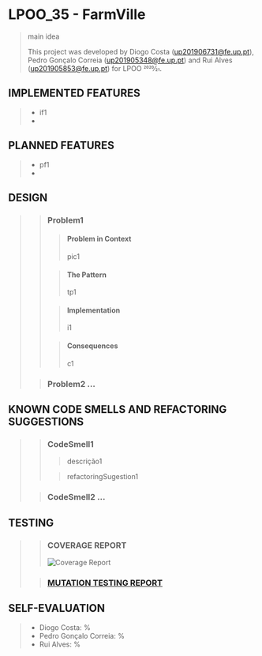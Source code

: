 # LPOO_35 - FarmVille

> main idea
> 
> This project was developed by Diogo Costa (up201906731@fe.up.pt), Pedro Gonçalo Correia (up201905348@fe.up.pt) and Rui Alves (up201905853@fe.up.pt) for LPOO 2020⁄21.


## IMPLEMENTED FEATURES

> - if1
> - 
> 


## PLANNED FEATURES

> - pf1
> - 
> 


## DESIGN

>> ### Problem1
>>> #### Problem in Context
>>> pic1
>>
>>> #### The Pattern
>>> tp1
>>
>>> #### Implementation
>>> i1
>>
>>> #### Consequences
>>> c1
>
>> ### Problem2 ...


## KNOWN CODE SMELLS AND REFACTORING SUGGESTIONS

>> ### CodeSmell1
>>> descrição1
>>
>>> refactoringSugestion1
>
>> ### CodeSmell2 ...


## TESTING

>> ### COVERAGE REPORT
>> ![Coverage Report]()
> 
>> ### [MUTATION TESTING REPORT]()


## SELF-EVALUATION

> - Diogo Costa: %
> - Pedro Gonçalo Correia: %
> - Rui Alves: %
